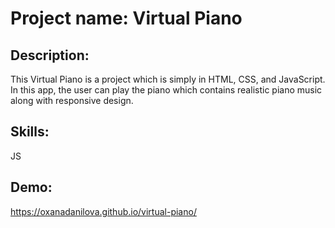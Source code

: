 # Project name: Virtual Piano

## Description:

This Virtual Piano is a project which is simply in HTML, CSS, and JavaScript. In this app, the user can play the piano which contains realistic piano music along with responsive design.

## Skills:

JS

## Demo:

https://oxanadanilova.github.io/virtual-piano/
